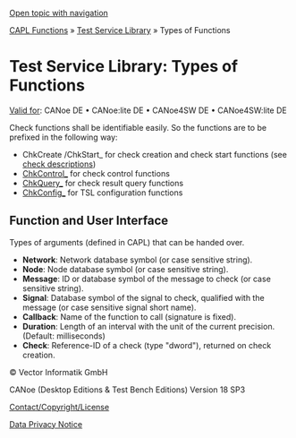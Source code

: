 [Open topic with navigation](../../../../CANoeDEFamily.htm#Topics/CAPLFunctions/Test/CAPLfunctionsTSLFunctionTypes.md)

[CAPL Functions](../CAPLfunctions.md) » [Test Service Library](CAPLfunctionsTSLOverview.md) » Types of Functions

# Test Service Library: Types of Functions

[Valid for](../../Shared/FeatureAvailability.md):  CANoe DE • CANoe:lite DE • CANoe4SW DE • CANoe4SW:lite DE

Check functions shall be identifiable easily. So the functions are to be prefixed in the following way:

- ChkCreate /ChkStart_ for check creation and check start functions (see [check descriptions](../../TestCommands/CheckDescriptions.md))
- [ChkControl_](CAPLfunctionsTSLCheckControlCommands.md) for check control functions
- [ChkQuery_](CAPLfunctionsTSLStatusReportFunctions.md) for check result query functions
- [ChkConfig_](CAPLfunctionsTSLConfigurationFunctions.md) for TSL configuration functions

## Function and User Interface

Types of arguments (defined in CAPL) that can be handed over.

- **Network**: Network database symbol (or case sensitive string).
- **Node**: Node database symbol (or case sensitive string).
- **Message**: ID or database symbol of the message to check (or case sensitive string).
- **Signal**: Database symbol of the signal to check, qualified with the message (or case sensitive signal short name).
- **Callback**: Name of the function to call (signature is fixed).
- **Duration**: Length of an interval with the unit of the current precision. (Default: milliseconds)
- **Check**: Reference-ID of a check (type "dword"), returned on check creation.

© Vector Informatik GmbH

CANoe (Desktop Editions & Test Bench Editions) Version 18 SP3

[Contact/Copyright/License](../../Shared/ContactCopyrightLicense.md)

[Data Privacy Notice](https://www.vector.com/int/en/company/get-info/privacy-policy/)

